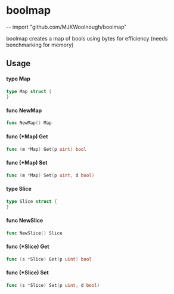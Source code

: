 # boolmap
--
    import "github.com/MJKWoolnough/boolmap"

boolmap creates a map of bools using bytes for efficiency (needs benchmarking for memory)

## Usage

#### type Map

```go
type Map struct {
}
```


#### func  NewMap

```go
func NewMap() Map
```

#### func (*Map) Get

```go
func (m *Map) Get(p uint) bool
```

#### func (*Map) Set

```go
func (m *Map) Set(p uint, d bool)
```

#### type Slice

```go
type Slice struct {
}
```


#### func  NewSlice

```go
func NewSlice() Slice
```

#### func (*Slice) Get

```go
func (s *Slice) Get(p uint) bool
```

#### func (*Slice) Set

```go
func (s *Slice) Set(p uint, d bool)
```

